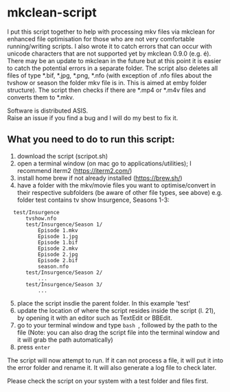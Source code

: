 # mkclean-script


I put this script together to help with processing mkv files via mkclean for enhanced file optimisation for those who are not very comfortable running/writing scripts. I also wrote it to catch errors that can occur with unicode characters that are not supported yet by mkclean 0.9.0 (e.g. é). There may be an update to mkclean in the future but at this point it is easier to catch the potential errors in a separate folder. The script also deletes all files of type *.bif, *.jpg, *.png, *.nfo (with exception of .nfo files about the tvshow or season the folder mkv file is in. This is aimed at emby folder structure). The script then checks if there are *.mp4 or *.m4v files and converts them to *.mkv.

Software is distributed ASIS.                                                         
Raise an issue if you find a bug and I will do my best to fix it.                     

## What you need to do to run this script:

1. download the script (scripot.sh)
2. open a terminal window (on mac go to applications/utilities); I recommend iterm2 (https://iterm2.com/)
3. install home brew if not already installed (https://brew.sh/)
4. have a folder with the mkv/movie files you want to optimise/convert in their respective subfolders (be aware of other file types, see above)
  e.g. folder test contains tv show Insurgence, Seasons 1-3:
  ```
    test/Insurgence
        tvshow.nfo
        test/Insurgence/Season 1/
            Episode 1.mkv
            Episode 1.jpg
            Episode 1.bif
            Episode 2.mkv
            Episode 2.jpg
            Episode 2.bif
            season.nfo
        test/Insurgence/Season 2/
            ...
        test/Insurgence/Season 3/
            ...
```

5. place the script insdie the parent folder. In this example 'test'
6. update the location of where the script resides inside the script (l. 21), by opening it with an editor such as TextEdit or BBEdit.
7. go to your terminal window and type
```bash ```, followed by the path to the file (Note: you can also drag the script file into the terminal window and it will grab the path automatically)
8. press ```enter```

The script will now attempt to run. If it can not process a file, it will put it into the error folder and rename it. It will also generate a log file to check later.

Please check the script on your system with a test folder and files first.
